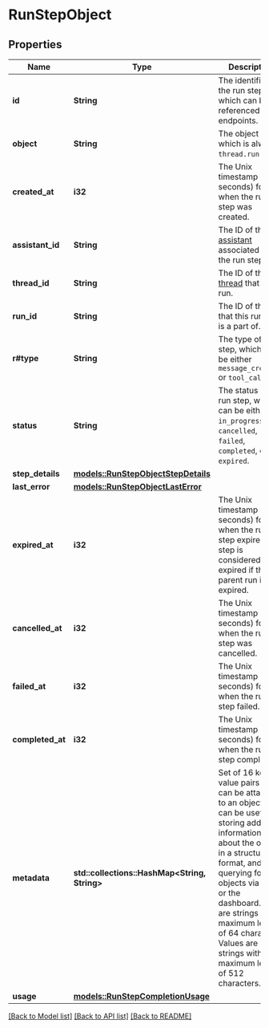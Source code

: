 # RunStepObject

## Properties

Name | Type | Description | Notes
------------ | ------------- | ------------- | -------------
**id** | **String** | The identifier of the run step, which can be referenced in API endpoints. | 
**object** | **String** | The object type, which is always `thread.run.step`. | 
**created_at** | **i32** | The Unix timestamp (in seconds) for when the run step was created. | 
**assistant_id** | **String** | The ID of the [assistant](https://platform.openai.com/docs/api-reference/assistants) associated with the run step. | 
**thread_id** | **String** | The ID of the [thread](https://platform.openai.com/docs/api-reference/threads) that was run. | 
**run_id** | **String** | The ID of the [run](https://platform.openai.com/docs/api-reference/runs) that this run step is a part of. | 
**r#type** | **String** | The type of run step, which can be either `message_creation` or `tool_calls`. | 
**status** | **String** | The status of the run step, which can be either `in_progress`, `cancelled`, `failed`, `completed`, or `expired`. | 
**step_details** | [**models::RunStepObjectStepDetails**](RunStepObject_step_details.md) |  | 
**last_error** | [**models::RunStepObjectLastError**](RunStepObject_last_error.md) |  | 
**expired_at** | **i32** | The Unix timestamp (in seconds) for when the run step expired. A step is considered expired if the parent run is expired. | 
**cancelled_at** | **i32** | The Unix timestamp (in seconds) for when the run step was cancelled. | 
**failed_at** | **i32** | The Unix timestamp (in seconds) for when the run step failed. | 
**completed_at** | **i32** | The Unix timestamp (in seconds) for when the run step completed. | 
**metadata** | **std::collections::HashMap<String, String>** | Set of 16 key-value pairs that can be attached to an object. This can be useful for storing additional information about the object in a structured format, and querying for objects via API or the dashboard.   Keys are strings with a maximum length of 64 characters. Values are strings with a maximum length of 512 characters.  | 
**usage** | [**models::RunStepCompletionUsage**](RunStepCompletionUsage.md) |  | 

[[Back to Model list]](../README.md#documentation-for-models) [[Back to API list]](../README.md#documentation-for-api-endpoints) [[Back to README]](../README.md)


